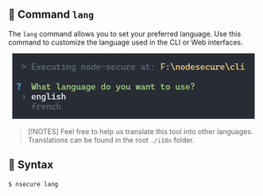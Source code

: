 ## 📝 Command `lang`

The `lang` command allows you to set your preferred language. Use this command to customize the language used in the CLI or Web interfaces.

<p align="center">
<img src="./images/lang.PNG">
</p>

> [!NOTES]
> Feel free to help us translate this tool into other languages. Translations can be found in the root `./i18n` folder.

## 📜 Syntax

```bash
$ nsecure lang
```
